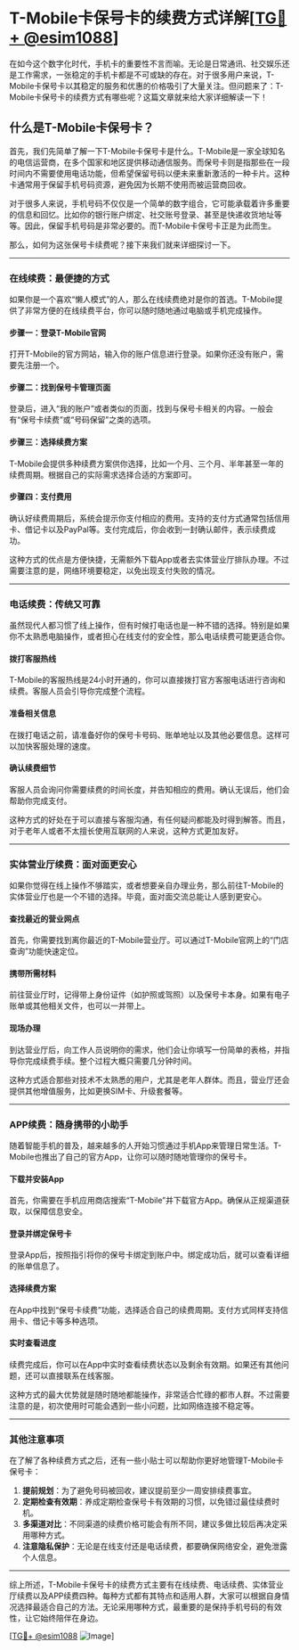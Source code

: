 # T-Mobile卡保号卡的续费方式详解[[TG💪+ @esim1088](https://t.me/s/esim1088)]

在如今这个数字化时代，手机卡的重要性不言而喻。无论是日常通讯、社交娱乐还是工作需求，一张稳定的手机卡都是不可或缺的存在。对于很多用户来说，T-Mobile卡保号卡以其稳定的服务和优惠的价格吸引了大量关注。但问题来了：T-Mobile卡保号卡的续费方式有哪些呢？这篇文章就来给大家详细解读一下！

## 什么是T-Mobile卡保号卡？

首先，我们先简单了解一下T-Mobile卡保号卡是什么。T-Mobile是一家全球知名的电信运营商，在多个国家和地区提供移动通信服务。而保号卡则是指那些在一段时间内不需要使用电话功能，但希望保留号码以便未来重新激活的一种卡片。这种卡通常用于保留手机号码资源，避免因为长期不使用而被运营商回收。

对于很多人来说，手机号码不仅仅是一个简单的数字组合，它可能承载着许多重要的信息和回忆。比如你的银行账户绑定、社交账号登录、甚至是快递收货地址等等。因此，保留手机号码是非常必要的。而T-Mobile卡保号卡正是为此而生。

那么，如何为这张保号卡续费呢？接下来我们就来详细探讨一下。

---

### **在线续费：最便捷的方式**

如果你是一个喜欢“懒人模式”的人，那么在线续费绝对是你的首选。T-Mobile提供了非常方便的在线续费平台，你可以随时随地通过电脑或手机完成操作。

#### **步骤一：登录T-Mobile官网**
打开T-Mobile的官方网站，输入你的账户信息进行登录。如果你还没有账户，需要先注册一个。

#### **步骤二：找到保号卡管理页面**
登录后，进入“我的账户”或者类似的页面，找到与保号卡相关的内容。一般会有“保号卡续费”或“号码保留”之类的选项。

#### **步骤三：选择续费方案**
T-Mobile会提供多种续费方案供你选择，比如一个月、三个月、半年甚至一年的续费周期。根据自己的实际需求选择合适的方案即可。

#### **步骤四：支付费用**
确认好续费周期后，系统会提示你支付相应的费用。支持的支付方式通常包括信用卡、借记卡以及PayPal等。支付完成后，你会收到一封确认邮件，表示续费成功。

这种方式的优点是方便快捷，无需额外下载App或者去实体营业厅排队办理。不过需要注意的是，网络环境要稳定，以免出现支付失败的情况。

---

### **电话续费：传统又可靠**

虽然现代人都习惯了线上操作，但有时候打电话也是一种不错的选择。特别是如果你不太熟悉电脑操作，或者担心在线支付的安全性，那么电话续费可能更适合你。

#### **拨打客服热线**
T-Mobile的客服热线是24小时开通的，你可以直接拨打官方客服电话进行咨询和续费。客服人员会引导你完成整个流程。

#### **准备相关信息**
在拨打电话之前，请准备好你的保号卡号码、账单地址以及其他必要信息。这样可以加快客服处理的速度。

#### **确认续费细节**
客服人员会询问你需要续费的时间长度，并告知相应的费用。确认无误后，他们会帮助你完成支付。

这种方式的好处在于可以直接与客服沟通，有任何疑问都能及时得到解答。而且，对于老年人或者不太擅长使用互联网的人来说，这种方式更加友好。

---

### **实体营业厅续费：面对面更安心**

如果你觉得在线上操作不够踏实，或者想要亲自办理业务，那么前往T-Mobile的实体营业厅也是一个不错的选择。毕竟，面对面交流总能让人感到更安心。

#### **查找最近的营业网点**
首先，你需要找到离你最近的T-Mobile营业厅。可以通过T-Mobile官网上的“门店查询”功能快速定位。

#### **携带所需材料**
前往营业厅时，记得带上身份证件（如护照或驾照）以及保号卡本身。如果有电子账单或其他相关文件，也可以一并带上。

#### **现场办理**
到达营业厅后，向工作人员说明你的需求，他们会让你填写一份简单的表格，并指导你完成续费手续。整个过程大概只需要几分钟时间。

这种方式适合那些对技术不太熟悉的用户，尤其是老年人群体。而且，营业厅还会提供其他增值服务，比如更换SIM卡、升级套餐等。

---

### **APP续费：随身携带的小助手**

随着智能手机的普及，越来越多的人开始习惯通过手机App来管理日常生活。T-Mobile也推出了自己的官方App，让你可以随时随地管理你的保号卡。

#### **下载并安装App**
首先，你需要在手机应用商店搜索“T-Mobile”并下载官方App。确保从正规渠道获取，以保障信息安全。

#### **登录并绑定保号卡**
登录App后，按照指引将你的保号卡绑定到账户中。绑定成功后，就可以查看详细的账单信息了。

#### **选择续费方案**
在App中找到“保号卡续费”功能，选择适合自己的续费周期。支付方式同样支持信用卡、借记卡等多种选项。

#### **实时查看进度**
续费完成后，你可以在App中实时查看续费状态以及剩余有效期。如果还有其他问题，还可以直接联系在线客服。

这种方式的最大优势就是随时随地都能操作，非常适合忙碌的都市人群。不过需要注意的是，初次使用时可能会遇到一些小问题，比如网络连接不稳定等。

---

### **其他注意事项**

在了解了各种续费方式之后，还有一些小贴士可以帮助你更好地管理T-Mobile卡保号卡：

1. **提前规划**：为了避免号码被回收，建议提前至少一周安排续费事宜。
2. **定期检查有效期**：养成定期检查保号卡有效期的习惯，以免错过最佳续费时机。
3. **多渠道对比**：不同渠道的续费价格可能会有所不同，建议多做比较后再决定采用哪种方式。
4. **注意隐私保护**：无论是在线支付还是电话续费，都要确保网络安全，避免泄露个人信息。

---

综上所述，T-Mobile卡保号卡的续费方式主要有在线续费、电话续费、实体营业厅续费以及APP续费四种。每种方式都有其特点和适用人群，大家可以根据自身情况选择最适合自己的方法。无论采用哪种方式，最重要的是保持手机号码的有效性，让它始终陪伴在身边。

[[TG💪+ @esim1088](https://t.me/s/esim1088) ![Image](https://i.postimg.cc/4NQfJmqS/Snipaste-2025-05-13-00-14-12.png)]